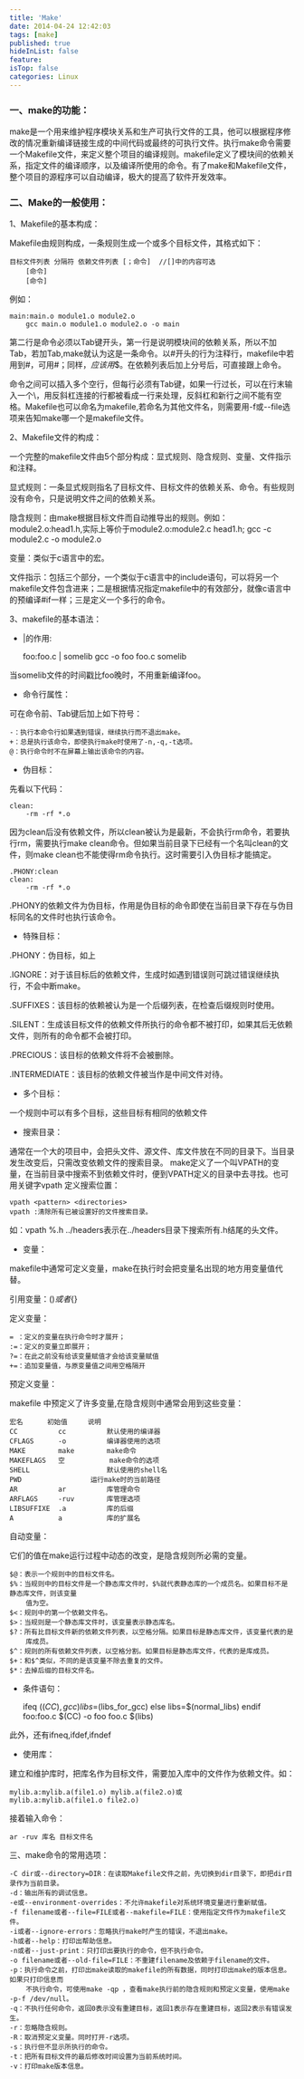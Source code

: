 ```yaml
---
title: 'Make'
date: 2014-04-24 12:42:03
tags: [make]
published: true
hideInList: false
feature: 
isTop: false
categories: Linux
---
```


### **一、make的功能：**

make是一个用来维护程序模块关系和生产可执行文件的工具，他可以根据程序修改的情况重新编译链接生成的中间代码或最终的可执行文件。执行make命令需要一个Makefile文件，来定义整个项目的编译规则。makefile定义了模块间的依赖关系，指定文件的编译顺序，以及编译所使用的命令。有了make和Makefile文件，整个项目的源程序可以自动编译，极大的提高了软件开发效率。

### **二、Make的一般使用：**

1、Makefile的基本构成：

Makefile由规则构成，一条规则生成一个或多个目标文件，其格式如下：

    目标文件列表 分隔符 依赖文件列表 [；命令]  //[]中的内容可选
        [命令]
        [命令]

例如：

    main:main.o module1.o module2.o
    	gcc main.o module1.o module2.o -o main
    

第二行是命令必须以Tab键开头，第一行是说明模块间的依赖关系，所以不加Tab，若加Tab,make就认为这是一条命令。以#开头的行为注释行，makefile中若用到#，可用#；同样，$应该用$$。在依赖列表后加上分号后，可直接跟上命令。

命令之间可以插入多个空行，但每行必须有Tab键，如果一行过长，可以在行末输入一个\\，用反斜杠连接的行都被看成一行来处理，反斜杠和新行之间不能有空格。Makefile也可以命名为makefile,若命名为其他文件名，则需要用-f或--file选项来告知make哪一个是makefile文件。

2、Makefile文件的构成：

一个完整的makefile文件由5个部分构成：显式规则、隐含规则、变量、文件指示和注释。

显式规则：一条显式规则指名了目标文件、目标文件的依赖关系、命令。有些规则没有命令，只是说明文件之间的依赖关系。

隐含规则：由make根据目标文件而自动推导出的规则。例如：module2.o:head1.h,实际上等价于module2.o:module2.c head1.h; gcc -c module2.c -o module2.o

变量：类似于c语言中的宏。

文件指示：包括三个部分，一个类似于c语言中的include语句，可以将另一个makefile文件包含进来；二是根据情况指定makefile中的有效部分，就像c语言中的预编译#if一样；三是定义一个多行的命令。

3、makefile的基本语法：

*   |的作用:
    
    foo:foo.c | somelib
        gcc -o foo foo.c somelib
        
当somelib文件的时间戳比foo晚时，不用重新编译foo。
    
*   命令行属性：
    

可在命令前、Tab键后加上如下符号：

    -：执行本命令行如果遇到错误，继续执行而不退出make。
    +：总是执行该命令，即使执行make时使用了-n,-q,-t选项。
    @：执行命令时不在屏幕上输出该命令的内容。
    

*   伪目标：

先看以下代码：

    clean:
    	-rm -rf *.o
    

因为clean后没有依赖文件，所以clean被认为是最新，不会执行rm命令，若要执行rm，需要执行make clean命令。但如果当前目录下已经有一个名叫clean的文件，则make clean也不能使得rm命令执行。这时需要引入伪目标才能搞定。

    .PHONY:clean
    clean:
    	-rm -rf *.o
    

.PHONY的依赖文件为伪目标，作用是伪目标的命令即使在当前目录下存在与伪目标同名的文件时也执行该命令。

*   特殊目标：

.PHONY：伪目标，如上

.IGNORE：对于该目标后的依赖文件，生成时如遇到错误则可跳过错误继续执行，不会中断make。

.SUFFIXES：该目标的依赖被认为是一个后缀列表，在检查后缀规则时使用。

.SILENT：生成该目标文件的依赖文件所执行的命令都不被打印，如果其后无依赖文件，则所有的命令都不会被打印。

.PRECIOUS：该目标的依赖文件将不会被删除。

.INTERMEDIATE：该目标的依赖文件被当作是中间文件对待。

*   多个目标：

一个规则中可以有多个目标，这些目标有相同的依赖文件

*   搜索目录：

通常在一个大的项目中，会把头文件、源文件、库文件放在不同的目录下。当目录发生改变后，只需改变依赖文件的搜索目录。 make定义了一个叫VPATH的变量，在当前目录中搜索不到依赖文件时，便到VPATH定义的目录中去寻找。也可用关键字vpath 定义搜索位置：

    vpath <pattern> <directories>
    vpath :清除所有已被设置好的文件搜索目录。
    

如：vpath %.h ../headers表示在../headers目录下搜索所有.h结尾的头文件。

*   变量：

makefile中通常可定义变量，make在执行时会把变量名出现的地方用变量值代替。

引用变量：$()或者${}

定义变量：

    = ：定义的变量在执行命令时才展开；
    :=：定义的变量立即展开；
    ?=：在此之前没有给该变量赋值才会给该变量赋值
    +=：追加变量值，与原变量值之间用空格隔开
    

预定义变量：

makefile 中预定义了许多变量,在隐含规则中通常会用到这些变量：

    宏名		初始值		说明
    CC			cc			默认使用的编译器
    CFLAGS		-o			编译器使用的选项
    MAKE		make		make命令
    MAKEFLAGS	空 			make命令的选项
    SHELL					默认使用的shell名
    PWD					运行make时的当前路径
    AR			ar			库管理命令
    ARFLAGS   	-ruv		库管理选项
    LIBSUFFIXE	.a			库的后缀
    A			a			库的扩展名
    

自动变量：

它们的值在make运行过程中动态的改变，是隐含规则所必需的变量。

    $@：表示一个规则中的目标文件名。
    $%：当规则中的目标文件是一个静态库文件时，$%就代表静态库的一个成员名。如果目标不是静态库文件，则该变量
        值为空。
    $<：规则中的第一个依赖文件名。
    $>：当规则是一个静态库文件时，该变量表示静态库名。
    $?：所有比目标文件新的依赖文件列表，以空格分隔。如果目标是静态库文件，该变量代表的是
        库成员。
    $^：规则的所有依赖文件列表，以空格分割。如果目标是静态库文件，代表的是库成员。
    $+：和$^类似，不同的是该变量不除去重复的文件。
    $*：去掉后缀的目标文件名。
    

*   条件语句：
    
    ifeq ($(CC),gcc)
    libs=$(libs_for_gcc)
    else
    libs=$(normal_libs)
    endif
    foo:foo.c
        $(CC) -o foo foo.c $(libs)

此外，还有ifneq,ifdef,ifndef

*   使用库：

建立和维护库时，把库名作为目标文件，需要加入库中的文件作为依赖文件。如：

    mylib.a:mylib.a(file1.o) mylib.a(file2.o)或
    mylib.a:mylib.a(file1.o file2.o)
    

接着输入命令：

    ar -ruv 库名 目标文件名
    

三、make命令的常用选项：

    -C dir或--directory=DIR：在读取Makefile文件之前，先切换到dir目录下，即把dir目录作为当前目录。
    -d：输出所有的调试信息。
    -e或--environment-overrides：不允许makefile对系统环境变量进行重新赋值。
    -f filename或者--file=FILE或者--makefile=FILE：使用指定文件作为makefile文件。
    -i或者--ignore-errors：忽略执行make时产生的错误，不退出make。
    -h或者--help：打印出帮助信息。
    -n或者--just-print：只打印出要执行的命令，但不执行命令。
    -o filename或者--old-file=FILE：不重建filename及依赖于filename的文件。
    -p：执行命令之前，打印出make读取的makefile的所有数据，同时打印出make的版本信息。如果只打印信息而
    	不执行命令，可使用make -qp ，查看make执行前的隐含规则和预定义变量，使用make -p-f /dev/null。
    -q：不执行任何命令，返回0表示没有重建目标，返回1表示存在重建目标，返回2表示有错误发生。
    -r：忽略隐含规则。
    -R：取消预定义变量。同时打开-r选项。
    -s：执行但不显示所执行的命令。
    -t：把所有目标文件的最后修改时间设置为当前系统时间。
    -v：打印make版本信息。